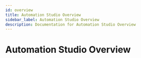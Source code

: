 ```yaml
---
id: overview
title: Automation Studio Overview
sidebar_label: Automation Studio Overview
description: Documentation for Automation Studio Overview
---
```


# Automation Studio Overview
